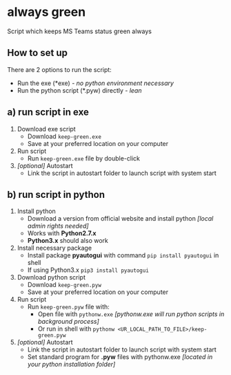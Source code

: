 # always green

Script which keeps MS Teams status green always

## How to set up
There are 2 options to run the script:
- Run the exe (*exe) _- no python environment necessary_
- Run the python script (*.pyw) directly _- lean_

## a) run script in exe
1. Download exe script
    - Download `keep-green.exe`
    - Save at your preferred location on your computer
2. Run script
    - Run `keep-green.exe` file by double-click
3. _[optional]_ Autostart 
    - Link the script in autostart folder to launch script with system start

## b) run script in python
1. Install python
    - Download a version from official website and install python _[local admin rights needed]_
    - Works with **Python2.7.x**
    - **Python3.x** should also work
2. Install necessary package
    - Install package **pyautogui** with command `pip install pyautogui` in shell
    - If using Python3.x `pip3 install pyautogui`
3. Download python script
    - Download `keep-green.pyw`
    - Save at your preferred location on your computer
4. Run script
    - Run `keep-green.pyw` file with: 
      - Open file with `pythonw.exe` _[pythonw.exe will run python scripts in background process]_
      - Or run in shell with `pythonw <UR_LOCAL_PATH_TO_FILE>/keep-green.pyw`
5. _[optional]_ Autostart 
   - Link the script in autostart folder to launch script with system start
   - Set standard program for **.pyw** files with pythonw.exe _[located in your python installation folder]_
